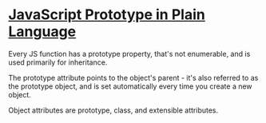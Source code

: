 # [JavaScript Prototype in Plain Language](http://javascriptissexy.com/javascript-prototype-in-plain-detailed-language/)

Every JS function has a prototype property, that's not enumerable, and is used primarily for inheritance.

The prototype attribute points to the object's parent - it's also referred to as the prototype object, and is set automatically every time you create a new object.

Object attributes are prototype, class, and extensible attributes.
